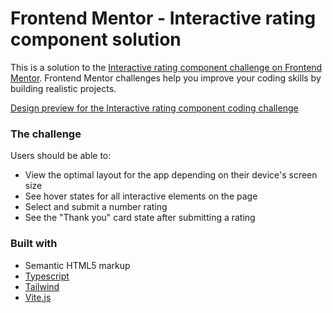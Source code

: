 # Frontend Mentor - Interactive rating component solution

This is a solution to the [Interactive rating component challenge on Frontend Mentor](https://www.frontendmentor.io/challenges/interactive-rating-component-koxpeBUmI). Frontend Mentor challenges help you improve your coding skills by building realistic projects. 

[Design preview for the Interactive rating component coding challenge](./design/desktop-preview.jpg)

### The challenge

Users should be able to:

- View the optimal layout for the app depending on their device's screen size
- See hover states for all interactive elements on the page
- Select and submit a number rating
- See the "Thank you" card state after submitting a rating

### Built with

- Semantic HTML5 markup
- [Typescript](https://www.typescriptlang.org/)
- [Tailwind](https://tailwindcss.com/)
- [Vite.js](https://vitejs.dev/)


